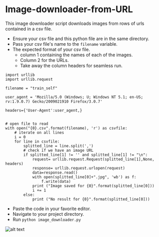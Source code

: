 # Image-downloader-from-URL
This image downloader script downloads images from rows of urls contained in a csv file. 
* Ensure your csv file and this python file are in the same directory.
* Pass your csv file's name to the ```filename``` variable.
* The expected format of your csv file.
  * column 1 containing the names of each of the images.
  * Column 2 for the URLs.
  * Take away the column headers for seamless run.
   
```
import urllib
import urllib.request

filename = "train_self"

user_agent = 'Mozilla/5.0 (Windows; U; Windows NT 5.1; en-US; rv:1.9.0.7) Gecko/2009021910 Firefox/3.0.7'

headers={'User-Agent':user_agent,} 


# open file to read
with open("{0}.csv".format(filename), 'r') as csvfile:
    # iterate on all lines
    i = 0
    for line in csvfile:
        splitted_line = line.split(',')
        # check if we have an image URL
        if splitted_line[1] != '' and splitted_line[1] != "\n":
            request= urllib.request.Request(splitted_line[1],None, headers)
            response= urllib.request.urlopen(request)
            data=response.read()
            with open(splitted_line[0]+".jpg", 'wb') as f:
            	f.write(data)
            print ("Image saved for {0}".format(splitted_line[0]))
            i += 1
        else:
            print ("No result for {0}".format(splitted_line[0]))
```

* Paste the code in your favorite editor.
* Navigate to your project directory.
* Run ```python image_downloader.py```

![alt text](https://github.com/Precillieo/Financial-Model/blob/main/downloader.jpg)
